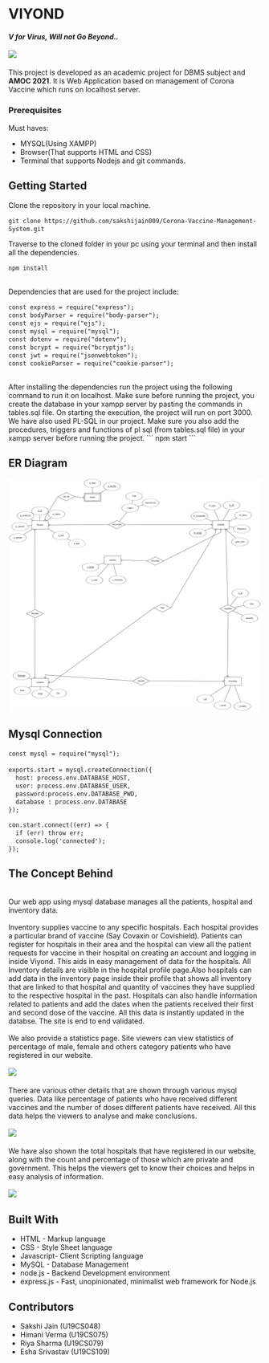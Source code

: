 # VIYOND 
#### _V for Virus, Will not Go Beyond.._ <br>
<img src="refer/viyond.png"><br><br>
This project is developed as an academic project for DBMS subject and <b>AMOC 2021</b>. It is Web Application based on management of Corona Vaccine which runs on localhost server.

### Prerequisites
Must haves:
- MYSQL(Using XAMPP)
- Browser(That supports HTML and CSS)
- Terminal that supports Nodejs and git commands.

## Getting Started
Clone the repository in your local machine.
```
git clone https://github.com/sakshijain009/Corona-Vaccine-Management-System.git
```

Traverse to the cloned folder in your pc using your terminal and then install all the dependencies.<br>
```
npm install 
```
<br>
Dependencies that are used for the project include:

```
const express = require("express");
const bodyParser = require("body-parser");
const ejs = require("ejs");
const mysql = require("mysql");
const dotenv = require("dotenv");
const bcrypt = require("bcryptjs");
const jwt = require("jsonwebtoken");
const cookieParser = require("cookie-parser");
```
<br>
After installing the dependencies run the project using the following command to run it on localhost. Make sure before running the project, you create the database in your xampp server by pasting the commands in tables.sql file. On starting the execution, the project will run on port 3000. We have also used PL-SQL in our project. Make sure you also add the procedures, triggers and functions of pl sql (from tables.sql file) in your xampp server before running the project.
```
npm start
```
<br>


## ER Diagram
<img src="refer/er.png">
<br>

## Mysql Connection
```
const mysql = require("mysql");

exports.start = mysql.createConnection({ 
  host: process.env.DATABASE_HOST, 
  user: process.env.DATABASE_USER, 
  password:process.env.DATABASE_PWD,
  database : process.env.DATABASE
});
```
```
con.start.connect((err) => {
  if (err) throw err;
  console.log('connected');
});
```


## The Concept Behind
<br>Our web app using mysql database manages all the patients, hospital and inventory data.<br><br>
Inventory supplies vaccine to any specific hospitals. Each hospital provides a particular brand of vaccine (Say Covaxin or Covishield). Patients can register for hospitals in their area and the hospital can view all the patient requests for vaccine in their hospital on creating an account and logging in inside Viyond. This aids in easy management of data for the hospitals. All Inventory details are visible in the hospital profile page.Also hospitals can add data in the inventory page inside their profile that shows all inventory that are linked to that hospital and quantity of vaccines they have supplied to the respective hospital in the past. Hospitals can also handle information related to patients and add the dates when the patients received their first and second dose of the vaccine. All this data is instantly updated in the databse. The site is end to end validated.<br><br>
We also provide a statistics page. Site viewers can view statistics of percentage of male, female and others category patients who have registered in our website. <br><br>
<img src="refer/gender.png">
<br><br>There are various other details that are shown through various mysql queries. Data like percentage of patients who have received different vaccines and the number of doses different patients have received. All this data helps the viewers to analyse and make conclusions.<br><br>
<img src="refer/details.png">
<br><br> We have also shown the total hospitals that have registered in our website, along with the count and percentage of those which are private and government. This helps the viewers get to know their choices and helps in easy analysis of information.<br><br>
<img src="refer/hospital.png">
<br>

## Built With
- HTML - Markup language
- CSS - Style Sheet language
- Javascript- Client Scripting language
- MySQL - Database Management
- node.js - Backend Development environment
- express.js - Fast, unopinionated, minimalist web framework for Node.js

## Contributors
- Sakshi Jain (U19CS048)
- Himani Verma (U19CS075)
- Riya Sharma (U19CS079)
- Esha Srivastav (U19CS109)

